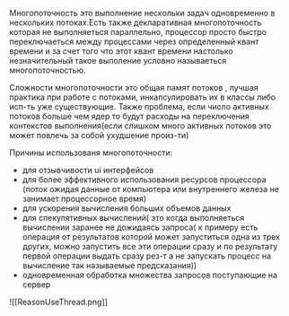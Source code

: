 Многопоточность это выполнение нескольки задач одновременно в нескольких потоках.Есть также декларативная многопоточность которая не выполняеться параллельно, процессор просто быстро переключаеться между процессами через определенный квант времени и за счет того что этот квант времени настолько незначительный такое выполение условно называеться многопоточностью.

Сложности многопоточности это общая памят потоков , лучшая практика при работе с потоками, инкапсулировать их в классы либо исп-ть уже существующие.
Также проблема, если число активных потоков больше чем ядер то будут расходы на переключения контекстов выполнения(если слишком много активных потоков это может повлечь за собой ухудшение произ-ти)

Причины использованя многопоточности:
- для отзывчивости ui интерфейсов
- для более эффективного использования ресурсов процессора (поток ожидая данные от компьютера или внутреннего железа не занимает процессорное время)
- для ускорения вычисления больших объемов данных
- для спекулятивных вычислений( это когда выполняеться вычислении заранее не дожидаясь запроса( к примеру есть операция от результатов которой может запуститься одна из трех других, можно запустить все эти операции сразу и по результату первой операции выдать сразу рез-т а не запускать процесс на вычисление так называемые предсказания))
- одновременная обработка множества запросов поступающие на сервер

![[ReasonUseThread.png]]